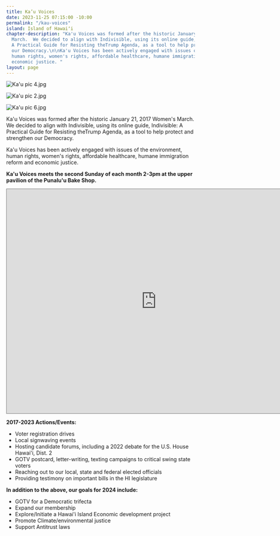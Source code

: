 ```yaml
---
title: Ka’u Voices
date: 2023-11-25 07:15:00 -10:00
permalink: "/kau-voices"
island: Island of Hawaiʻi
chapter-description: "Ka'u Voices was formed after the historic January 21, 2017 Women's
  March.  We decided to align with Indivisible, using its online guide, Indivisible:
  A Practical Guide for Resisting theTrump Agenda, as a tool to help protect and strengthen
  our Democracy.\n\nKa'u Voices has been actively engaged with issues of the environment,
  human rights, women's rights, affordable healthcare, humane immigration reform and
  economic justice. "
layout: page
---
```


![Ka'u pic 4.jpg](/uploads/Ka'u%20pic%204.jpg)

![Ka'u pic 2.jpg](/uploads/Ka'u%20pic%202.jpg)

![Ka'u pic 6.jpg](/uploads/Ka'u%20pic%206.jpg)


Ka'u Voices was formed after the historic January 21, 2017 Women's March.  We decided to align with Indivisible, using its online guide, Indivisible: A Practical Guide for Resisting theTrump Agenda, as a tool to help protect and strengthen our Democracy.

Ka'u Voices has been actively engaged with issues of the environment, human rights, women's rights, affordable healthcare, humane immigration reform and economic justice. 

**Ka'u Voices meets the second Sunday of each month 2-3pm at the upper pavilion of the Punalu'u Bake Shop.**

<iframe src="https://calendar.google.com/calendar/embed?height=600&wkst=1&bgcolor=%23ffffff&ctz=Pacific%2FHonolulu&src=aW5mb0BpbmRpdmlzaWJsZWhhd2FpaS5vcmc&src=ZW4udXNhI2hvbGlkYXlAZ3JvdXAudi5jYWxlbmRhci5nb29nbGUuY29t&color=%23F6BF26&color=%230B8043" style="border:solid 1px #777" width="800" height="600" frameborder="0" scrolling="no"></iframe>

**2017-2023 Actions/Events:**
* Voter registration drives
* Local signwaving events
* Hosting candidate forums, including a 2022 debate for the U.S. House Hawai'i, Dist. 2
* GOTV postcard, letter-writing, texting campaigns to critical swing state voters 
* Reaching out to our local, state and federal elected officials
* Providing testimony on important bills in the HI legislature

**In addition to the above, our goals for 2024 include:**
* GOTV for a Democratic trifecta 
* Expand our membership 
* Explore/Initiate a Hawai'i Island Economic development project
* Promote Climate/environmental justice
* Support Antitrust laws
